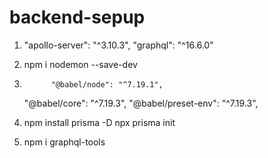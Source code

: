 # backend-sepup

1.  "apollo-server": "^3.10.3",
    "graphql": "^16.6.0"

2.  npm i nodemon --save-dev
3.           "@babel/node": "^7.19.1",

    "@babel/core": "^7.19.3",
    "@babel/preset-env": "^7.19.3",

4.  npm install prisma -D
    npx prisma init

5.  npm i graphql-tools
